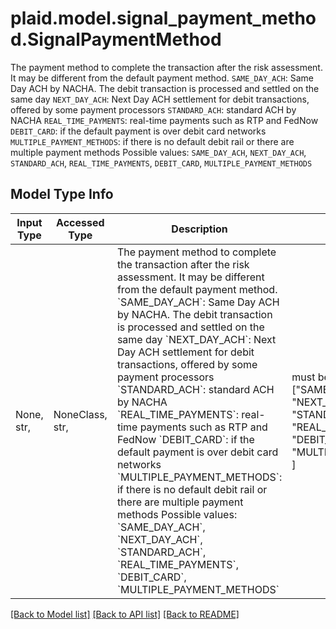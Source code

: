 # plaid.model.signal_payment_method.SignalPaymentMethod

The payment method to complete the transaction after the risk assessment. It may be different from the default payment method.  `SAME_DAY_ACH`: Same Day ACH by NACHA. The debit transaction is processed and settled on the same day  `NEXT_DAY_ACH`: Next Day ACH settlement for debit transactions, offered by some payment processors  `STANDARD_ACH`: standard ACH by NACHA  `REAL_TIME_PAYMENTS`: real-time payments such as RTP and FedNow  `DEBIT_CARD`: if the default payment is over debit card networks  `MULTIPLE_PAYMENT_METHODS`: if there is no default debit rail or there are multiple payment methods  Possible values: `SAME_DAY_ACH`, `NEXT_DAY_ACH`, `STANDARD_ACH`, `REAL_TIME_PAYMENTS`, `DEBIT_CARD`, `MULTIPLE_PAYMENT_METHODS` 

## Model Type Info
Input Type | Accessed Type | Description | Notes
------------ | ------------- | ------------- | -------------
None, str,  | NoneClass, str,  | The payment method to complete the transaction after the risk assessment. It may be different from the default payment method.  &#x60;SAME_DAY_ACH&#x60;: Same Day ACH by NACHA. The debit transaction is processed and settled on the same day  &#x60;NEXT_DAY_ACH&#x60;: Next Day ACH settlement for debit transactions, offered by some payment processors  &#x60;STANDARD_ACH&#x60;: standard ACH by NACHA  &#x60;REAL_TIME_PAYMENTS&#x60;: real-time payments such as RTP and FedNow  &#x60;DEBIT_CARD&#x60;: if the default payment is over debit card networks  &#x60;MULTIPLE_PAYMENT_METHODS&#x60;: if there is no default debit rail or there are multiple payment methods  Possible values: &#x60;SAME_DAY_ACH&#x60;, &#x60;NEXT_DAY_ACH&#x60;, &#x60;STANDARD_ACH&#x60;, &#x60;REAL_TIME_PAYMENTS&#x60;, &#x60;DEBIT_CARD&#x60;, &#x60;MULTIPLE_PAYMENT_METHODS&#x60;  | must be one of ["SAME_DAY_ACH", "NEXT_DAY_ACH", "STANDARD_ACH", "REAL_TIME_PAYMENTS", "DEBIT_CARD", "MULTIPLE_PAYMENT_METHODS", ] 

[[Back to Model list]](../../README.md#documentation-for-models) [[Back to API list]](../../README.md#documentation-for-api-endpoints) [[Back to README]](../../README.md)

